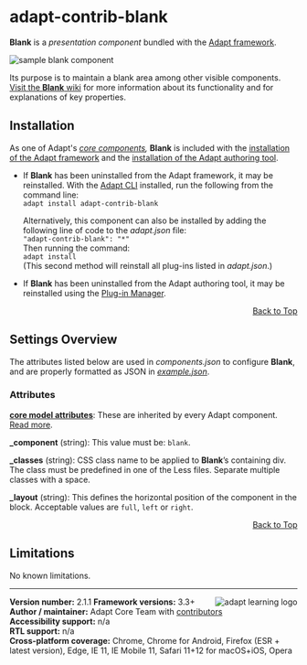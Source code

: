 # adapt-contrib-blank  

**Blank** is a *presentation component* bundled with the [Adapt framework](https://github.com/adaptlearning/adapt_framework).  

<img src="https://github.com/adaptlearning/documentation/blob/master/04_wiki_assets/plug-ins/images/blank01.png" alt="sample blank component">  

Its purpose is to maintain a blank area among other visible components. [Visit the **Blank** wiki](https://github.com/adaptlearning/adapt-contrib-blank/wiki) for more information about its functionality and for explanations of key properties.   

## Installation

As one of Adapt's *[core components](https://github.com/adaptlearning/adapt_framework/wiki/Core-Plug-ins-in-the-Adapt-Learning-Framework#components),* **Blank** is included with the [installation of the Adapt framework](https://github.com/adaptlearning/adapt_framework/wiki/Manual-installation-of-the-Adapt-framework#installation) and the [installation of the Adapt authoring tool](https://github.com/adaptlearning/adapt_authoring/wiki/Installing-Adapt-Origin).

* If **Blank** has been uninstalled from the Adapt framework, it may be reinstalled.
With the [Adapt CLI](https://github.com/adaptlearning/adapt-cli) installed, run the following from the command line:  
`adapt install adapt-contrib-blank`

    Alternatively, this component can also be installed by adding the following line of code to the *adapt.json* file:  
    `"adapt-contrib-blank": "*"`  
    Then running the command:  
    `adapt install`  
    (This second method will reinstall all plug-ins listed in *adapt.json*.)  

* If **Blank** has been uninstalled from the Adapt authoring tool, it may be reinstalled using the [Plug-in Manager](https://github.com/adaptlearning/adapt_authoring/wiki/Plugin-Manager).  
<div float align=right><a href="#top">Back to Top</a></div>

## Settings Overview

The attributes listed below are used in *components.json* to configure **Blank**, and are properly formatted as JSON in [*example.json*](https://github.com/adaptlearning/adapt-contrib-blank/blob/master/example.json). 

### Attributes

[**core model attributes**](https://github.com/adaptlearning/adapt_framework/wiki/Core-model-attributes): These are inherited by every Adapt component. [Read more](https://github.com/adaptlearning/adapt_framework/wiki/Core-model-attributes).

**_component** (string): This value must be: `blank`.

**_classes** (string): CSS class name to be applied to **Blank**’s containing div. The class must be predefined in one of the Less files. Separate multiple classes with a space.

**_layout** (string): This defines the horizontal position of the component in the block. Acceptable values are `full`, `left` or `right`.  
<div float align=right><a href="#top">Back to Top</a></div>

## Limitations

No known limitations.   

----------------------------
**Version number:**  2.1.1   <a href="https://community.adaptlearning.org/" target="_blank"><img src="https://github.com/adaptlearning/documentation/blob/master/04_wiki_assets/plug-ins/images/adapt-logo-mrgn-lft.jpg" alt="adapt learning logo" align="right"></a> 
**Framework versions:** 3.3+  
**Author / maintainer:** Adapt Core Team with [contributors](https://github.com/adaptlearning/adapt-contrib-blank/graphs/contributors)  
**Accessibility support:** n/a   
**RTL support:** n/a  
**Cross-platform coverage:** Chrome, Chrome for Android, Firefox (ESR + latest version), Edge, IE 11, IE Mobile 11, Safari 11+12 for macOS+iOS, Opera    
